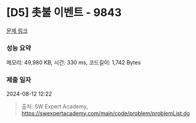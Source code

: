 # [D5] 촛불 이벤트 - 9843 

[문제 링크](https://swexpertacademy.com/main/code/problem/problemDetail.do?contestProbId=AXGBKzuaPOoDFAXR) 

### 성능 요약

메모리: 49,980 KB, 시간: 330 ms, 코드길이: 1,742 Bytes

### 제출 일자

2024-08-12 12:22



> 출처: SW Expert Academy, https://swexpertacademy.com/main/code/problem/problemList.do